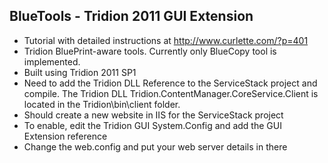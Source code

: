 BlueTools - Tridion 2011 GUI Extension
------------------------
- Tutorial with detailed instructions at http://www.curlette.com/?p=401
- Tridion BluePrint-aware tools.  Currently only BlueCopy tool is implemented.
- Built using Tridion 2011 SP1
- Need to add the Tridion DLL Reference to the ServiceStack project and compile.  The Tridion DLL Tridion.ContentManager.CoreService.Client is located in the Tridion\bin\client folder.
- Should create a new website in IIS for the ServiceStack project
- To enable, edit  the Tridion GUI System.Config and add the GUI Extension reference
- Change the web.config and put your web server details in there
